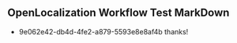 ## OpenLocalization Workflow Test MarkDown

* 9e062e42-db4d-4fe2-a879-5593e8e8af4b 
thanks!



<!--HONumber=Feb16_HO3-->
